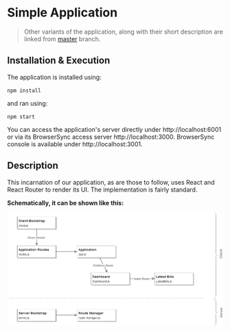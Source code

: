 # Simple Application

> Other variants of the application, along with their short description are linked from
> [master](https://github.com/zen-js-code/react-universal-web-apps/tree/) branch.

## Installation & Execution

The application is installed using:

```
npm install
```

and ran using:

```
npm start
```

You can access the application's server directly under http://localhost:6001 or via its BrowserSync access server http://localhost:3000. BrowserSync console is available under http://localhost:3001.

## Description

This incarnation of our application, as are those to follow, uses React and React Router to render its UI. The implementation is fairly standard.

**Schematically, it can be shown like this:**

![Application Components](simple-app-structure.png)